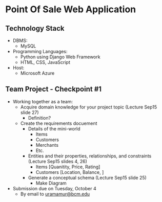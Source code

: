 # Point Of Sale Web Application

## Technology Stack
  - DBMS:
    - MySQL
  - Programming Languages:
    - Python using Django Web Framework
    - HTML, CSS, JavaScript
  - Host:
    - Microsoft Azure 

## Team Project - Checkpoint #1
  - Working together as a team:
    - Acquire domain knowledge for your project topic (Lecture Sep15 slide 27)
      - Definition?
    - Create the requirements docuement
      - Details of the mini-world
        - Items
        - Customers
        - Merchants
        - Etc.
      - Entities and their properties, relationships, and constraints (Lecture Sep15 slides 4, 26)
        - Items [Quanitity, Price, Rating]
        - Customers [Location, Balance, ] 
      - Generate a conceptual schema (Lecture Sep15 slide 25)
        - Make Diagram  
  - Submission due on Tuesday, October 4
    - By email to uramamur@bcm.edu
